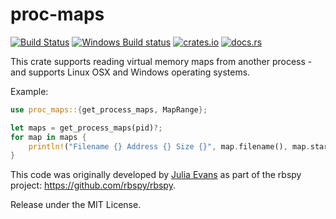 proc-maps
=========
[![Build Status](https://travis-ci.org/rbspy/proc-maps.svg?branch=master)](https://travis-ci.org/benfred/proc-maps)
[![Windows Build status](https://ci.appveyor.com/api/projects/status/ga754jgewu4u1v6m?svg=true)](https://ci.appveyor.com/project/benfred/proc-maps-wugxn)
[![crates.io](https://img.shields.io/crates/v/proc-maps.svg)](https://crates.io/crates/proc-maps)
[![docs.rs](https://docs.rs/proc-maps/badge.svg)](https://docs.rs/proc-maps)

This crate supports reading virtual memory maps from another process - and supports
Linux OSX and Windows operating systems.

Example:

``` rust
use proc_maps::{get_process_maps, MapRange};

let maps = get_process_maps(pid)?;
for map in maps {
    println!("Filename {} Address {} Size {}", map.filename(), map.start(), map.size());
}

```

This code was originally developed by [Julia Evans](https://github.com/jvns) as part of the rbspy project: https://github.com/rbspy/rbspy.

Release under the MIT License.
